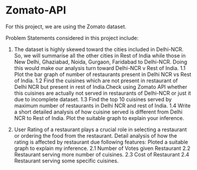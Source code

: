 # Zomato-API

For this project, we are using the Zomato dataset.


Problem Statements considered in this project include: 

1. The dataset is highly skewed toward the cities included in Delhi-NCR. So, we will summarise all the other cities in Rest of India while those in New Delhi, Ghaziabad, Noida, Gurgaon, Faridabad to Delhi-NCR. Doing this would make our analysis turn toward Delhi-NCR v Rest of India.
1.1 Plot the bar graph of number of restaurants present in Delhi NCR vs Rest of India.
1.2 Find the cuisines which are not present in restaurant of Delhi NCR but present in rest of India.Check using Zomato API whether this cuisines are actually not served in restaurants of Delhi-NCR or just it due to incomplete dataset.
1.3 Find the top 10 cuisines served by maximum number of restaurants in Delhi NCR and rest of India.
1.4 Write a short detailed analysis of how cuisine served is different from Delhi NCR to Rest of India. Plot the suitable graph to explain your inference.


2. User Rating of a restaurant plays a crucial role in selecting a restaurant or ordering the food from the restaurant.
 Detail analysis of how the rating is affected by restaurant due following features: Ploted a suitable graph to explain my inference.
2.1 Number of Votes given Restaurant
2.2 Restaurant serving more number of cuisines.
2.3 Cost of Restaurant
2.4 Restaurant serving some specific cuisines.





 

